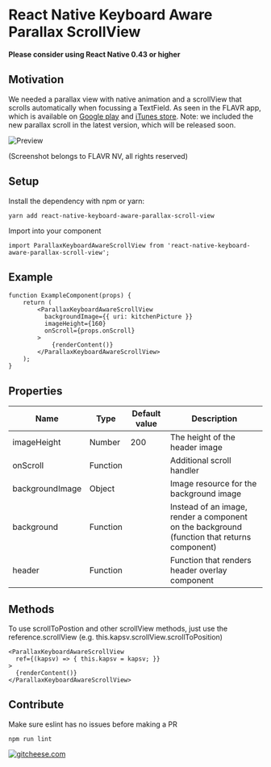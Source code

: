 # React Native Keyboard Aware Parallax ScrollView

**Please consider using React Native 0.43 or higher**

## Motivation
We needed a parallax view with native animation and
a scrollView that scrolls automatically when focussing a TextField.
As seen in the FLAVR app, which is available on
[Google play](https://play.google.com/store/apps/details?id=be.flavr) and 
[iTunes store](https://itunes.apple.com/be/app/flavr-buy-homemade-meals-from-your-neighbours/id1121681824?mt=8).
Note: we included the new parallax scroll in the latest version, which will be released soon.


![Preview](https://media.giphy.com/media/PY1p6I2ckFK5q/giphy.gif)

(Screenshot belongs to FLAVR NV, all rights reserved)

## Setup
Install the dependency with npm or yarn:

```
yarn add react-native-keyboard-aware-parallax-scroll-view
```

Import into your component
```
import ParallaxKeyboardAwareScrollView from 'react-native-keyboard-aware-parallax-scroll-view'; 
```

## Example
```
function ExampleComponent(props) {
    return (
        <ParallaxKeyboardAwareScrollView
          backgroundImage={{ uri: kitchenPicture }}
          imageHeight={160}
          onScroll={props.onScroll}
        >
            {renderContent()}
        </ParallaxKeyboardAwareScrollView>
    );
}
```

## Properties
|Name |Type |Default value |Description |
|-----|-----|--------------|------------|
|imageHeight|Number|200|The height of the header image|
|onScroll|Function||Additional scroll handler|
|backgroundImage|Object||Image resource for the background image|
|background|Function||Instead of an image, render a component on the background (function that returns component)|
|header|Function||Function that renders header overlay component|

## Methods
To use scrollToPostion and other scrollView methods,
just use the reference.scrollView (e.g. this.kapsv.scrollView.scrollToPosition)

```
<ParallaxKeyboardAwareScrollView
  ref={(kapsv) => { this.kapsv = kapsv; }}
>
  {renderContent()}
</ParallaxKeyboardAwareScrollView>
```

## Contribute
Make sure eslint has no issues before making a PR

```
npm run lint
```

[![gitcheese.com](https://s3.amazonaws.com/gitcheese-ui-master/images/badge.svg)](https://www.gitcheese.com/donate/users/5782495/repos/93733709)
